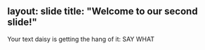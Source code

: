 layout: slide
title: "Welcome to our second slide!"
---
Your text
daisy is getting the hang of it: SAY WHAT
